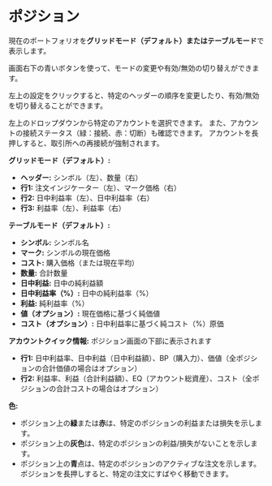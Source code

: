 # **ポジション**

現在のポートフォリオを**グリッドモード（デフォルト）**または**テーブルモード**で表示します。

画面右下の青いボタンを使って、モードの変更や有効/無効の切り替えができます。

左上の設定をクリックすると、特定のヘッダーの順序を変更したり、有効/無効を切り替えることができます。

左上のドロップダウンから特定のアカウントを選択できます。
また、アカウントの接続ステータス（緑：接続、赤：切断）も確認できます。
アカウントを長押しすると、取引所への再接続が強制されます。

**グリッドモード（デフォルト）:**
- **ヘッダー:** シンボル（左）、数量（右）
- **行1:** 注文インジケーター（左）、マーク価格（右）
- **行2:** 日中利益率（左）、日中利益率（右）
- **行3:** 利益率（左）、利益率（右）

**テーブルモード（デフォルト）:**
- **シンボル:** シンボル名
- **マーク:** シンボルの現在価格
- **コスト:** 購入価格（または現在平均）
- **数量:** 合計数量
- **日中利益:** 日中の純利益額
- **日中利益率（%）:** 日中の純利益率（%）
- **利益:** 純利益率（%）
- **値（オプション）:** 現在価格に基づく純価値
- **コスト（オプション）:** 日中利益率に基づく純コスト（%）原価

**アカウントクイック情報:**
ポジション画面の下部に表示されます
- **行1:** 日中利益率、日中利益（日中利益額）、BP（購入力）、価値（全ポジションの合計価値の場合はオプション）
- **行2:** 利益率、利益（合計利益額）、EQ（アカウント総資産）、コスト（全ポジションの合計コストの場合はオプション）

**色:**
- ポジション上の**緑**または**赤**は、特定のポジションの利益または損失を示します。
- ポジション上の**灰色**は、特定のポジションの利益/損失がないことを示します。
- ポジション上の**青**点は、特定のポジションのアクティブな注文を示します。ポジションを長押しすると、特定の注文にすばやく移動できます。
